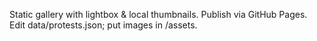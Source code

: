 Static gallery with lightbox & local thumbnails. Publish via GitHub Pages. Edit data/protests.json; put images in /assets.